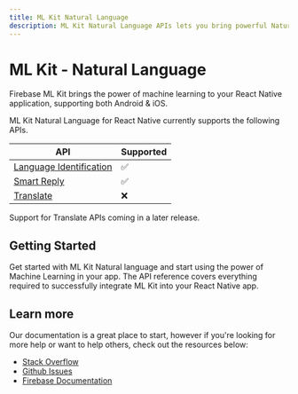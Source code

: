 ```yaml
---
title: ML Kit Natural Language
description: ML Kit Natural Language APIs lets you bring powerful Natural Language machine learning features into your React Native app.
---
```


# ML Kit - Natural Language

Firebase ML Kit brings the power of machine learning to your React Native application, supporting both Android & iOS.

<Youtube id="ejrn_JHksws" />

ML Kit Natural Language for React Native currently supports the following APIs.

| API                                 | Supported |
|-------------------------------------|-----------|
| [Language Identification](https://firebase.google.com/docs/ml-kit/identify-languages)             | ✅        |
| [Smart Reply](https://firebase.google.com/docs/ml-kit/generate-smart-replies)                         | ✅        |
| [Translate](https://firebase.google.com/docs/ml-kit/translation)                           | ❌        |

Support for Translate APIs coming in a later release.

## Getting Started

<Grid columns="2">
	<Block
		icon="build"
		color="#ffc107"
		title="Quick Start"
		to="/quick-start"
	>
    Get started with ML Kit Natural language and start using the power of Machine Learning in your app.
	</Block>
  <Block
		icon="layers"
		color="#03A9F4"
		title="Reference"
		to="/reference"
	>
    The API reference covers everything required to successfully integrate ML Kit into your React Native app.
	</Block>
</Grid>

## Learn more

Our documentation is a great place to start, however if you're looking for more help or want to help others,
check out the resources below:

- [Stack Overflow](https://stackoverflow.com/questions/tagged/react-native-firebase-mlkit)
- [Github Issues](https://github.com/invertase/react-native-firebase/issues?utf8=%E2%9C%93&q=is%3Aissue+sort%3Aupdated-desc+label%3Amlkit+)
- [Firebase Documentation](https://firebase.google.com/docs/perf-mon?utm_source=invertase&utm_medium=react-native-firebase&utm_campaign=mlkit)
